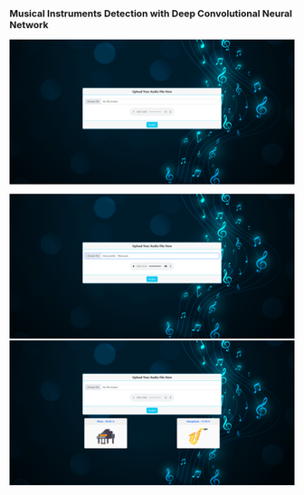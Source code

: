 ### Musical Instruments Detection with Deep Convolutional Neural Network

![1.png](Outputs/1.png?t=1655304745721)

![2.png](Outputs/2.png?t=1655304788132)![3.png](Outputs/3.png?t=1655304800724)
